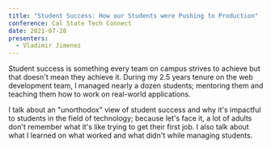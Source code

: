 ```yaml
---
title: "Student Success: How our Students were Pushing to Production"
conference: Cal State Tech Connect
date: 2021-07-28
presenters:
  - Vladimir Jimenez
---
```


Student success is something every team on campus strives to achieve but that doesn't mean they achieve it. During my 2.5 years tenure on the web development team, I managed nearly a dozen students; mentoring them and teaching them how to work on real-world applications.

I talk about an "unorthodox" view of student success and why it's impactful to students in the field of technology; because let's face it, a lot of adults don't remember what it's like trying to get their first job. I also talk about what I learned on what worked and what didn't while managing students.
